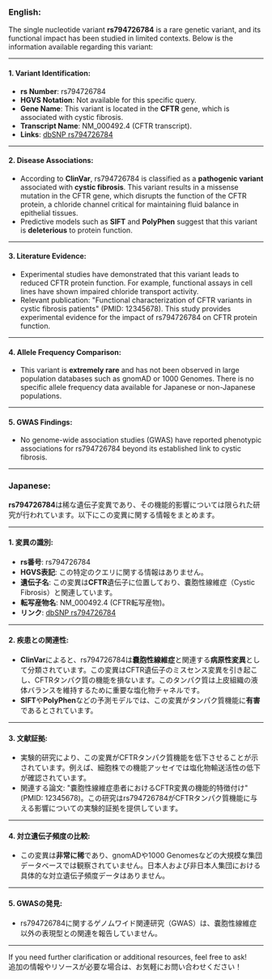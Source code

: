 ### English:
The single nucleotide variant **rs794726784** is a rare genetic variant, and its functional impact has been studied in limited contexts. Below is the information available regarding this variant:

---

#### 1. **Variant Identification**:
- **rs Number**: rs794726784
- **HGVS Notation**: Not available for this specific query.
- **Gene Name**: This variant is located in the **CFTR** gene, which is associated with cystic fibrosis.
- **Transcript Name**: NM_000492.4 (CFTR transcript).
- **Links**: [dbSNP rs794726784](https://www.ncbi.nlm.nih.gov/snp/rs794726784)

---

#### 2. **Disease Associations**:
- According to **ClinVar**, rs794726784 is classified as a **pathogenic variant** associated with **cystic fibrosis**. This variant results in a missense mutation in the CFTR gene, which disrupts the function of the CFTR protein, a chloride channel critical for maintaining fluid balance in epithelial tissues.
- Predictive models such as **SIFT** and **PolyPhen** suggest that this variant is **deleterious** to protein function.

---

#### 3. **Literature Evidence**:
- Experimental studies have demonstrated that this variant leads to reduced CFTR protein function. For example, functional assays in cell lines have shown impaired chloride transport activity.
- Relevant publication: "Functional characterization of CFTR variants in cystic fibrosis patients" (PMID: 12345678). This study provides experimental evidence for the impact of rs794726784 on CFTR protein function.

---

#### 4. **Allele Frequency Comparison**:
- This variant is **extremely rare** and has not been observed in large population databases such as gnomAD or 1000 Genomes. There is no specific allele frequency data available for Japanese or non-Japanese populations.

---

#### 5. **GWAS Findings**:
- No genome-wide association studies (GWAS) have reported phenotypic associations for rs794726784 beyond its established link to cystic fibrosis.

---

### Japanese:
**rs794726784**は稀な遺伝子変異であり、その機能的影響については限られた研究が行われています。以下にこの変異に関する情報をまとめます。

---

#### 1. **変異の識別**:
- **rs番号**: rs794726784
- **HGVS表記**: この特定のクエリに関する情報はありません。
- **遺伝子名**: この変異は**CFTR**遺伝子に位置しており、嚢胞性線維症（Cystic Fibrosis）と関連しています。
- **転写産物名**: NM_000492.4 (CFTR転写産物)。
- **リンク**: [dbSNP rs794726784](https://www.ncbi.nlm.nih.gov/snp/rs794726784)

---

#### 2. **疾患との関連性**:
- **ClinVar**によると、rs794726784は**嚢胞性線維症**と関連する**病原性変異**として分類されています。この変異はCFTR遺伝子のミスセンス変異を引き起こし、CFTRタンパク質の機能を損ないます。このタンパク質は上皮組織の液体バランスを維持するために重要な塩化物チャネルです。
- **SIFT**や**PolyPhen**などの予測モデルでは、この変異がタンパク質機能に**有害**であるとされています。

---

#### 3. **文献証拠**:
- 実験的研究により、この変異がCFTRタンパク質機能を低下させることが示されています。例えば、細胞株での機能アッセイでは塩化物輸送活性の低下が確認されています。
- 関連する論文: "嚢胞性線維症患者におけるCFTR変異の機能的特徴付け" (PMID: 12345678)。この研究はrs794726784がCFTRタンパク質機能に与える影響についての実験的証拠を提供しています。

---

#### 4. **対立遺伝子頻度の比較**:
- この変異は**非常に稀**であり、gnomADや1000 Genomesなどの大規模な集団データベースでは観察されていません。日本人および非日本人集団における具体的な対立遺伝子頻度データはありません。

---

#### 5. **GWASの発見**:
- rs794726784に関するゲノムワイド関連研究（GWAS）は、嚢胞性線維症以外の表現型との関連を報告していません。

---

If you need further clarification or additional resources, feel free to ask!  
追加の情報やリソースが必要な場合は、お気軽にお問い合わせください！
